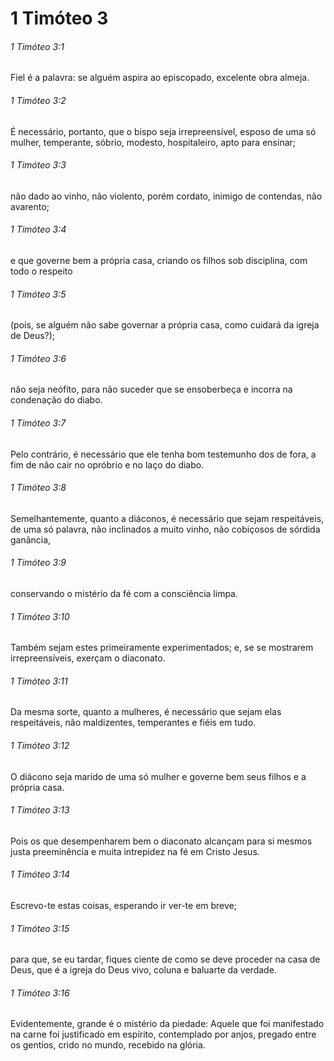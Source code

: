 # 1 Timóteo 3

###### 1 Timóteo 3:1

Fiel é a palavra: se alguém aspira ao episcopado, excelente obra almeja.

###### 1 Timóteo 3:2

É necessário, portanto, que o bispo seja irrepreensível, esposo de uma só mulher, temperante, sóbrio, modesto, hospitaleiro, apto para ensinar;

###### 1 Timóteo 3:3

não dado ao vinho, não violento, porém cordato, inimigo de contendas, não avarento;

###### 1 Timóteo 3:4

e que governe bem a própria casa, criando os filhos sob disciplina, com todo o respeito

###### 1 Timóteo 3:5

(pois, se alguém não sabe governar a própria casa, como cuidará da igreja de Deus?);

###### 1 Timóteo 3:6

não seja neófito, para não suceder que se ensoberbeça e incorra na condenação do diabo.

###### 1 Timóteo 3:7

Pelo contrário, é necessário que ele tenha bom testemunho dos de fora, a fim de não cair no opróbrio e no laço do diabo.

###### 1 Timóteo 3:8

Semelhantemente, quanto a diáconos, é necessário que sejam respeitáveis, de uma só palavra, não inclinados a muito vinho, não cobiçosos de sórdida ganância,

###### 1 Timóteo 3:9

conservando o mistério da fé com a consciência limpa.

###### 1 Timóteo 3:10

Também sejam estes primeiramente experimentados; e, se se mostrarem irrepreensíveis, exerçam o diaconato.

###### 1 Timóteo 3:11

Da mesma sorte, quanto a mulheres, é necessário que sejam elas respeitáveis, não maldizentes, temperantes e fiéis em tudo.

###### 1 Timóteo 3:12

O diácono seja marido de uma só mulher e governe bem seus filhos e a própria casa.

###### 1 Timóteo 3:13

Pois os que desempenharem bem o diaconato alcançam para si mesmos justa preeminência e muita intrepidez na fé em Cristo Jesus.

###### 1 Timóteo 3:14

Escrevo-te estas coisas, esperando ir ver-te em breve;

###### 1 Timóteo 3:15

para que, se eu tardar, fiques ciente de como se deve proceder na casa de Deus, que é a igreja do Deus vivo, coluna e baluarte da verdade.

###### 1 Timóteo 3:16

Evidentemente, grande é o mistério da piedade: Aquele que foi manifestado na carne foi justificado em espírito, contemplado por anjos, pregado entre os gentios, crido no mundo, recebido na glória.

